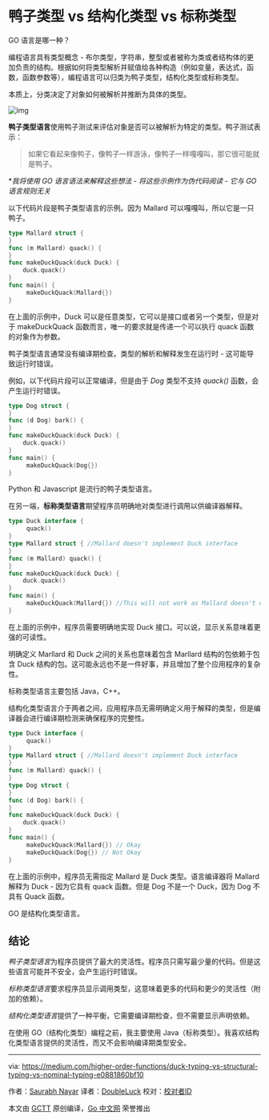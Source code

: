# 鸭子类型 vs 结构化类型 vs 标称类型

GO 语言是哪一种？

编程语言具有类型概念 - 布尔类型，字符串，整型或者被称为类或者结构体的更加负责的结构。根据如何将类型解析并赋值给各种构造（例如变量，表达式，函数，函数参数等），编程语言可以归类为鸭子类型，结构化类型或标称类型。

本质上，分类决定了对象如何被解析并推断为具体的类型。

![img]()

**鸭子类型语言**使用鸭子测试来评估对象是否可以被解析为特定的类型。鸭子测试表示：
> 如果它看起来像鸭子，像鸭子一样游泳，像鸭子一样嘎嘎叫，那它很可能就是鸭子。

**我将使用 GO 语言语法来解释这些想法 - 将这些示例作为伪代码阅读 - 它与 GO 语言规则无关*

以下代码片段是鸭子类型语言的示例。因为 Mallard 可以嘎嘎叫，所以它是一只鸭子。

```go
type Mallard struct {
}
func (m Mallard) quack() {
}
func makeDuckQuack(duck Duck) {
    duck.quack()
}
func main() {
     makeDuckQuack(Mallard{})
}
```

在上面的示例中，Duck 可以是任意类型，它可以是接口或者另一个类型，但是对于 makeDuckQuack 函数而言，唯一的要求就是传递一个可以执行 quack 函数的对象作为参数。

鸭子类型语言通常没有编译期检查。类型的解析和解释发生在运行时 - 这可能导致运行时错误。

例如，以下代码片段可以正常编译，但是由于 *Dog* 类型不支持 *quack()* 函数，会产生运行时错误。

```go
type Dog struct {
}
func (d Dog) bark() {
}
func makeDuckQuack(duck Duck) {
    duck.quack()
}
func main() {
     makeDuckQuack(Dog{})
}
```

Python 和 Javascript 是流行的鸭子类型语言。

在另一端，**标称类型语言**期望程序员明确地对类型进行调用以供编译器解释。

```go
type Duck interface {
     quack()
}
type Mallard struct { //Mallard doesn't implement Duck interface
}
func (m Mallard) quack() {
}
func makeDuckQuack(duck Duck) {
    duck.quack()
}
func main() {
     makeDuckQuack(Mallard{}) //This will not work as Mallard doesn't explicitly implement Duck.
}
```

在上面的示例中，程序员需要明确地实现 Duck 接口。可以说，显示关系意味着更强的可读性。

明确定义 Marllard 和 Duck 之间的关系也意味着包含 Marllard 结构的包依赖于包含 Duck 结构的包。这可能永远也不是一件好事，并且增加了整个应用程序的复杂性。

标称类型语言主要包括 Java，C++。

结构化类型语言介于两者之间，应用程序员无需明确定义用于解释的类型，但是编译器会进行编译期检测来确保程序的完整性。

```go
type Duck interface {
     quack()
}
type Mallard struct { //Mallard doesn't implement Duck interface
}
func (m Mallard) quack() {
}
type Dog struct {
}
func (d Dog) bark() {
}
func makeDuckQuack(duck Duck) {
    duck.quack()
}
func main() {
     makeDuckQuack(Mallard{}) // Okay
     makeDuckQuack(Dog{}) // Not Okay
}
```

在上面的示例中，程序员无需指定 Mallard 是 Duck 类型。语言编译器将 Mallard 解释为 Duck - 因为它具有 quack 函数。但是 Dog 不是一个 Duck，因为 Dog 不具有 Quack 函数。

GO 是结构化类型语言。

## 结论

*鸭子类型语言*为程序员提供了最大的灵活性。程序员只需写最少量的代码。但是这些语言可能并不安全，会产生运行时错误。

*标称类型语言*要求程序员显示调用类型，这意味着更多的代码和更少的灵活性（附加的依赖）。

*结构化类型语言*提供了一种平衡，它需要编译期检查，但不需要显示声明依赖。

在使用 GO（结构化类型）编程之前，我主要使用 Java（标称类型）。我喜欢结构化类型语言提供的灵活性，而又不会影响编译期类型安全。

---
via: https://medium.com/higher-order-functions/duck-typing-vs-structural-typing-vs-nominal-typing-e0881860bf10

作者：[Saurabh Nayar](https://medium.com/@nayar.saurabh)
译者：[DoubleLuck](https://github.com/DoubleLuck)
校对：[校对者ID](https://github.com/校对者ID)

本文由 [GCTT](https://github.com/studygolang/GCTT) 原创编译，[Go 中文网](https://studygolang.com/) 荣誉推出
